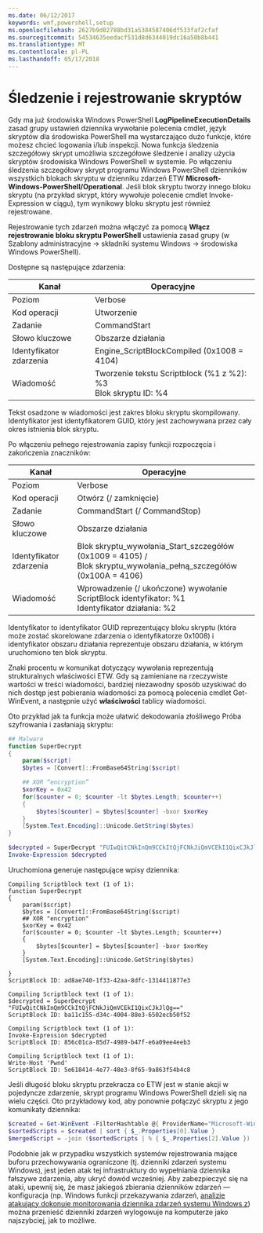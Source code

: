 ```yaml
---
ms.date: 06/12/2017
keywords: wmf,powershell,setup
ms.openlocfilehash: 2627b9d02788bd31a5384587406df533faf2cfaf
ms.sourcegitcommit: 54534635eedacf531d8d6344019dc16a50b8b441
ms.translationtype: MT
ms.contentlocale: pl-PL
ms.lasthandoff: 05/17/2018
---
```

# <a name="script-tracing-and-logging"></a>Śledzenie i rejestrowanie skryptów

Gdy ma już środowiska Windows PowerShell **LogPipelineExecutionDetails** zasad grupy ustawień dziennika wywołanie polecenia cmdlet, język skryptów dla środowiska PowerShell ma wystarczająco dużo funkcje, które możesz chcieć logowania i/lub inspekcji. Nowa funkcja śledzenia szczegółowy skrypt umożliwia szczegółowe śledzenie i analizy użycia skryptów środowiska Windows PowerShell w systemie. Po włączeniu śledzenia szczegółowy skrypt programu Windows PowerShell dzienników wszystkich blokach skryptu w dzienniku zdarzeń ETW **Microsoft-Windows-PowerShell/Operational**. Jeśli blok skryptu tworzy innego bloku skryptu (na przykład skrypt, który wywołuje polecenie cmdlet Invoke-Expression w ciągu), tym wynikowy bloku skryptu jest również rejestrowane.

Rejestrowanie tych zdarzeń można włączyć za pomocą **Włącz rejestrowanie bloku skryptu PowerShell** ustawienia zasad grupy (w Szablony administracyjne -> składniki systemu Windows -> środowiska Windows PowerShell).

Dostępne są następujące zdarzenia:

| Kanał | Operacyjne                                 |
|---------|---------------------------------------------|
| Poziom   | Verbose                                     |
| Kod operacji  | Utworzenie                                      |
| Zadanie    | CommandStart                                |
| Słowo kluczowe | Obszarze działania                                    |
| Identyfikator zdarzenia | Engine_ScriptBlockCompiled (0x1008 = 4104)  |
| Wiadomość | Tworzenie tekstu Scriptblock (%1 z %2): </br> %3 </br> Blok skryptu ID: %4 |


Tekst osadzone w wiadomości jest zakres bloku skryptu skompilowany. Identyfikator jest identyfikatorem GUID, który jest zachowywana przez cały okres istnienia blok skryptu.

Po włączeniu pełnego rejestrowania zapisy funkcji rozpoczęcia i zakończenia znaczników:

| Kanał | Operacyjne                                            |
|---------|--------------------------------------------------------|
| Poziom   | Verbose                                                |
| Kod operacji  | Otwórz (/ zamknięcie)                                         |
| Zadanie    | CommandStart (/ CommandStop)                           |
| Słowo kluczowe | Obszarze działania                                               |
| Identyfikator zdarzenia | Blok skryptu\_wywołania\_Start\_szczegółów (0x1009 = 4105) / </br> Blok skryptu\_wywołania\_pełną\_szczegółów (0x100A = 4106) |
| Wiadomość | Wprowadzenie (/ ukończone) wywołanie ScriptBlock identyfikator: %1 </br> Identyfikator działania: %2 |

Identyfikator to identyfikator GUID reprezentujący bloku skryptu (która może zostać skorelowane zdarzenia o identyfikatorze 0x1008) i identyfikator obszaru działania reprezentuje obszaru działania, w którym uruchomiono ten blok skryptu.

Znaki procentu w komunikat dotyczący wywołania reprezentują strukturalnych właściwości ETW. Gdy są zamieniane na rzeczywiste wartości w treści wiadomości, bardziej niezawodny sposób uzyskiwać do nich dostęp jest pobierania wiadomości za pomocą polecenia cmdlet Get-WinEvent, a następnie użyć **właściwości** tablicy wiadomości.

Oto przykład jak ta funkcja może ułatwić dekodowania złośliwego Próba szyfrowania i zasłaniają skryptu:

```powershell
## Malware
function SuperDecrypt
{
    param($script)
    $bytes = [Convert]::FromBase64String($script)

    ## XOR “encryption”
    $xorKey = 0x42
    for($counter = 0; $counter -lt $bytes.Length; $counter++)
    {
        $bytes[$counter] = $bytes[$counter] -bxor $xorKey
    }
    [System.Text.Encoding]::Unicode.GetString($bytes)
}

$decrypted = SuperDecrypt "FUIwQitCNkInQm9CCkItQjFCNkJiQmVCEkI1QixCJkJlQg=="
Invoke-Expression $decrypted
```

Uruchomiona generuje następujące wpisy dziennika:

```
Compiling Scriptblock text (1 of 1):
function SuperDecrypt
{
    param($script)
    $bytes = [Convert]::FromBase64String($script)
    ## XOR "encryption"
    $xorKey = 0x42
    for($counter = 0; $counter -lt $bytes.Length; $counter++)
    {
        $bytes[$counter] = $bytes[$counter] -bxor $xorKey
    }
    [System.Text.Encoding]::Unicode.GetString($bytes)

}
ScriptBlock ID: ad8ae740-1f33-42aa-8dfc-1314411877e3

Compiling Scriptblock text (1 of 1):
$decrypted = SuperDecrypt "FUIwQitCNkInQm9CCkItQjFCNkJiQmVCEkI1QixCJkJlQg=="
ScriptBlock ID: ba11c155-d34c-4004-88e3-6502ecb50f52

Compiling Scriptblock text (1 of 1):
Invoke-Expression $decrypted
ScriptBlock ID: 856c01ca-85d7-4989-b47f-e6a09ee4eeb3

Compiling Scriptblock text (1 of 1):
Write-Host 'Pwnd'
ScriptBlock ID: 5e618414-4e77-48e3-8f65-9a863f54b4c8
```

Jeśli długość bloku skryptu przekracza co ETW jest w stanie akcji w pojedyncze zdarzenie, skrypt programu Windows PowerShell dzieli się na wielu części. Oto przykładowy kod, aby ponownie połączyć skryptu z jego komunikaty dziennika:

```powershell
$created = Get-WinEvent -FilterHashtable @{ ProviderName="Microsoft-Windows-PowerShell"; Id = 4104 } | Where-Object { $_.<...> }
$sortedScripts = $created | sort { $_.Properties[0].Value }
$mergedScript = -join ($sortedScripts | % { $_.Properties[2].Value })
```

Podobnie jak w przypadku wszystkich systemów rejestrowania mające buforu przechowywania ograniczone (tj. dzienniki zdarzeń systemu Windows), jest jeden atak tej infrastruktury do wypełniania dziennika fałszywe zdarzenia, aby ukryć dowód wcześniej. Aby zabezpieczyć się na ataki, upewnij się, że masz jakiegoś zbierania dzienników zdarzeń — konfiguracja (np. Windows funkcji przekazywania zdarzeń, [analizie atakujący dokonuje monitorowania dziennika zdarzeń systemu Windows z](http://www.nsa.gov/ia/_files/app/Spotting_the_Adversary_with_Windows_Event_Log_Monitoring.pdf)) można przenieść dzienniki zdarzeń wylogowuje na komputerze jako najszybciej, jak to możliwe.
